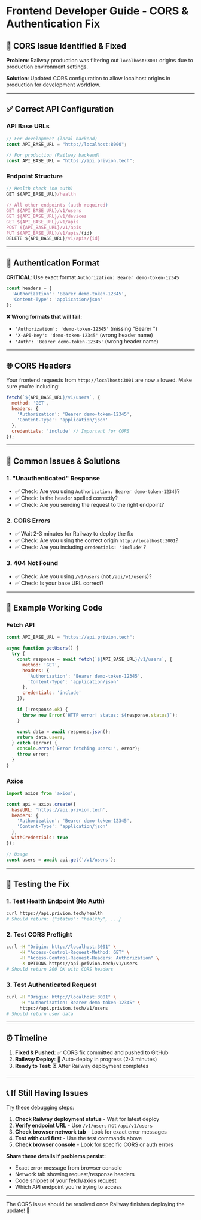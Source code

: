 # Frontend Developer Guide - CORS & Authentication Fix

## 🚨 **CORS Issue Identified & Fixed**

**Problem**: Railway production was filtering out `localhost:3001` origins due to production environment settings.

**Solution**: Updated CORS configuration to allow localhost origins in production for development workflow.

---

## ✅ **Correct API Configuration**

### **API Base URLs**
```javascript
// For development (local backend)
const API_BASE_URL = "http://localhost:8000";

// For production (Railway backend)  
const API_BASE_URL = "https://api.privion.tech";
```

### **Endpoint Structure** 
```javascript
// Health check (no auth)
GET ${API_BASE_URL}/health

// All other endpoints (auth required)
GET ${API_BASE_URL}/v1/users
GET ${API_BASE_URL}/v1/devices  
GET ${API_BASE_URL}/v1/apis
POST ${API_BASE_URL}/v1/apis
PUT ${API_BASE_URL}/v1/apis/{id}
DELETE ${API_BASE_URL}/v1/apis/{id}
```

---

## 🔐 **Authentication Format**

**CRITICAL**: Use exact format `Authorization: Bearer demo-token-12345`

```javascript
const headers = {
  'Authorization': 'Bearer demo-token-12345',
  'Content-Type': 'application/json'
};
```

**❌ Wrong formats that will fail:**
- `'Authorization': 'demo-token-12345'` (missing "Bearer ")
- `'X-API-Key': 'demo-token-12345'` (wrong header name)
- `'Auth': 'Bearer demo-token-12345'` (wrong header name)

---

## 🌐 **CORS Headers**

Your frontend requests from `http://localhost:3001` are now allowed. Make sure you're including:

```javascript
fetch(`${API_BASE_URL}/v1/users`, {
  method: 'GET',
  headers: {
    'Authorization': 'Bearer demo-token-12345',
    'Content-Type': 'application/json'
  },
  credentials: 'include' // Important for CORS
});
```

---

## 🔧 **Common Issues & Solutions**

### **1. "Unauthenticated" Response**
- ✅ Check: Are you using `Authorization: Bearer demo-token-12345`?
- ✅ Check: Is the header spelled correctly? 
- ✅ Check: Are you sending the request to the right endpoint?

### **2. CORS Errors**
- ✅ Wait 2-3 minutes for Railway to deploy the fix
- ✅ Check: Are you using the correct origin `http://localhost:3001`?
- ✅ Check: Are you including `credentials: 'include'`?

### **3. 404 Not Found**
- ✅ Check: Are you using `/v1/users` (not `/api/v1/users`)?
- ✅ Check: Is your base URL correct?

---

## 📝 **Example Working Code**

### **Fetch API**
```javascript
const API_BASE_URL = "https://api.privion.tech";

async function getUsers() {
  try {
    const response = await fetch(`${API_BASE_URL}/v1/users`, {
      method: 'GET',
      headers: {
        'Authorization': 'Bearer demo-token-12345',
        'Content-Type': 'application/json'
      },
      credentials: 'include'
    });
    
    if (!response.ok) {
      throw new Error(`HTTP error! status: ${response.status}`);
    }
    
    const data = await response.json();
    return data.users;
  } catch (error) {
    console.error('Error fetching users:', error);
    throw error;
  }
}
```

### **Axios**
```javascript
import axios from 'axios';

const api = axios.create({
  baseURL: 'https://api.privion.tech',
  headers: {
    'Authorization': 'Bearer demo-token-12345',
    'Content-Type': 'application/json'
  },
  withCredentials: true
});

// Usage
const users = await api.get('/v1/users');
```

---

## 🧪 **Testing the Fix**

### **1. Test Health Endpoint (No Auth)**
```bash
curl https://api.privion.tech/health
# Should return: {"status": "healthy", ...}
```

### **2. Test CORS Preflight**
```bash
curl -H "Origin: http://localhost:3001" \
     -H "Access-Control-Request-Method: GET" \
     -H "Access-Control-Request-Headers: Authorization" \
     -X OPTIONS https://api.privion.tech/v1/users
# Should return 200 OK with CORS headers
```

### **3. Test Authenticated Request**
```bash
curl -H "Origin: http://localhost:3001" \
     -H "Authorization: Bearer demo-token-12345" \
     https://api.privion.tech/v1/users
# Should return user data
```

---

## ⏰ **Timeline**

1. **Fixed & Pushed**: ✅ CORS fix committed and pushed to GitHub
2. **Railway Deploy**: 🔄 Auto-deploy in progress (2-3 minutes)
3. **Ready to Test**: ⏳ After Railway deployment completes

---

## 📞 **If Still Having Issues**

Try these debugging steps:

1. **Check Railway deployment status** - Wait for latest deploy
2. **Verify endpoint URL** - Use `/v1/users` not `/api/v1/users`
3. **Check browser network tab** - Look for exact error messages
4. **Test with curl first** - Use the test commands above
5. **Check browser console** - Look for specific CORS or auth errors

**Share these details if problems persist:**
- Exact error message from browser console
- Network tab showing request/response headers
- Code snippet of your fetch/axios request
- Which API endpoint you're trying to access

---

The CORS issue should be resolved once Railway finishes deploying the update! 🎉
